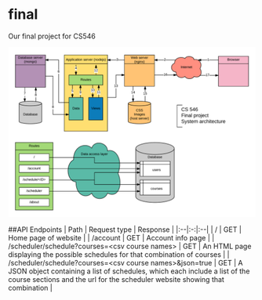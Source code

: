 # final
Our final project for CS546

![System architecture](https://raw.githubusercontent.com/CS546/final/master/architecture.png)

##API Endpoints
| Path | Request type | Response |
|:--|:-:|:--|
| / | GET | Home page of website |
| /account | GET | Account info page |
| /scheduler/schedule?courses=\<csv course names\> | GET | An HTML page displaying the possible schedules for that combination of courses |
| /scheduler/schedule?courses=\<csv course names\>&json=true | GET | A JSON object containing a list of schedules, which each include a list of the course sections and the url for the scheduler website showing that combination |
